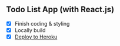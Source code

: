 ## Todo List App (with React.js)
- [x] Finish coding & styling
- [x] Locally build
- [x] [Deploy to Heroku](https://stormy-everglades-22987.herokuapp.com/)